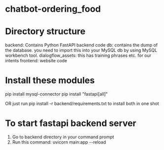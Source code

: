 # chatbot-ordering_food

Directory structure
===================
backend: Contains Python FastAPI backend code
db: contains the dump of the database. you need to import this into your MySQL db by using MySQL workbench tool.
dialogflow_assets: this has training phrases etc. for our intents
frontend: website code

Install these modules
======================

pip install mysql-connector
pip install "fastapi[all]"

OR just run pip install -r backend/requirements.txt to install both in one shot

To start fastapi backend server
================================
1. Go to backend directory in your command prompt
2. Run this command: uvicorn main:app --reload
